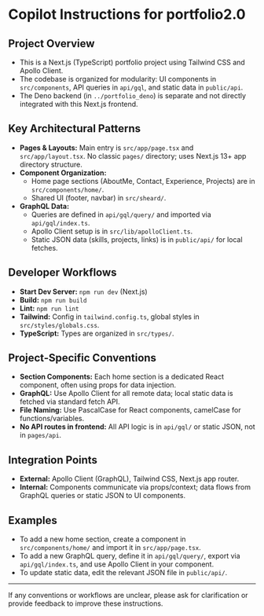 # Copilot Instructions for portfolio2.0

## Project Overview
- This is a Next.js (TypeScript) portfolio project using Tailwind CSS and Apollo Client.
- The codebase is organized for modularity: UI components in `src/components`, API queries in `api/gql`, and static data in `public/api`.
- The Deno backend (in `../portfolio_deno`) is separate and not directly integrated with this Next.js frontend.

## Key Architectural Patterns
- **Pages & Layouts:** Main entry is `src/app/page.tsx` and `src/app/layout.tsx`. No classic `pages/` directory; uses Next.js 13+ app directory structure.
- **Component Organization:**
  - Home page sections (AboutMe, Contact, Experience, Projects) are in `src/components/home/`.
  - Shared UI (footer, navbar) in `src/sheard/`.
- **GraphQL Data:**
  - Queries are defined in `api/gql/query/` and imported via `api/gql/index.ts`.
  - Apollo Client setup is in `src/lib/apolloClient.ts`.
  - Static JSON data (skills, projects, links) is in `public/api/` for local fetches.

## Developer Workflows
- **Start Dev Server:** `npm run dev` (Next.js)
- **Build:** `npm run build`
- **Lint:** `npm run lint`
- **Tailwind:** Config in `tailwind.config.ts`, global styles in `src/styles/globals.css`.
- **TypeScript:** Types are organized in `src/types/`.

## Project-Specific Conventions
- **Section Components:** Each home section is a dedicated React component, often using props for data injection.
- **GraphQL:** Use Apollo Client for all remote data; local static data is fetched via standard fetch API.
- **File Naming:** Use PascalCase for React components, camelCase for functions/variables.
- **No API routes in frontend:** All API logic is in `api/gql/` or static JSON, not in `pages/api`.

## Integration Points
- **External:** Apollo Client (GraphQL), Tailwind CSS, Next.js app router.
- **Internal:** Components communicate via props/context; data flows from GraphQL queries or static JSON to UI components.

## Examples
- To add a new home section, create a component in `src/components/home/` and import it in `src/app/page.tsx`.
- To add a new GraphQL query, define it in `api/gql/query/`, export via `api/gql/index.ts`, and use Apollo Client in your component.
- To update static data, edit the relevant JSON file in `public/api/`.

---
If any conventions or workflows are unclear, please ask for clarification or provide feedback to improve these instructions.

